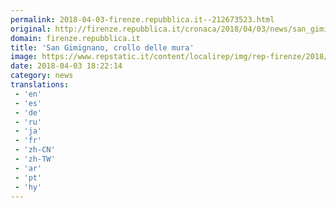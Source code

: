 ```yaml
---
permalink: 2018-04-03-firenze.repubblica.it--212673523.html
original: http://firenze.repubblica.it/cronaca/2018/04/03/news/san_gimignano_crollo_delle_mura-192883917/?rss
domain: firenze.repubblica.it
title: 'San Gimignano, crollo delle mura'
image: https://www.repstatic.it/content/localirep/img/rep-firenze/2018/04/03/201000225-610c9173-6ae2-4f0c-951b-305beb039f5d.jpg
date: 2018-04-03 18:22:14
category: news
translations: 
 - 'en'
 - 'es'
 - 'de'
 - 'ru'
 - 'ja'
 - 'fr'
 - 'zh-CN'
 - 'zh-TW'
 - 'ar'
 - 'pt'
 - 'hy'
---
```


